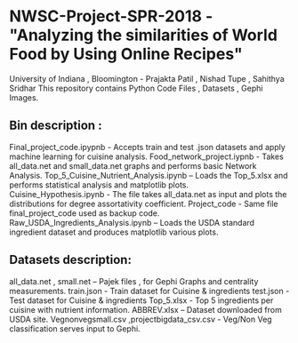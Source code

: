 # NWSC-Project-SPR-2018 - "Analyzing the similarities of World Food by Using Online Recipes"
University of Indiana , Bloomington - 
Prajakta Patil , Nishad Tupe , Sahithya Sridhar 
This repository contains Python Code Files , Datasets , Gephi Images. 

## Bin description :

Final_project_code.ipypnb - Accepts train and test .json datasets and apply machine learning for cuisine analysis. 
Food_network_project.iypnb - Takes all_data.net and small_data.net graphs and performs basic Network Analysis.
Top_5_Cuisine_Nutrient_Analysis.ipynb – Loads the Top_5.xlsx and performs statistical analysis and matplotlib plots.  
Cuisine_Hypothesis.ipynb - The file takes all_data.net as input and plots the distributions for degree assortativity coefficient.
Project_code - Same file final_project_code used as backup code. 
Raw_USDA_Ingredients_Analysis.ipynb – Loads the USDA standard ingredient dataset and produces matplotlib various plots.

## Datasets description:
all_data.net , small.net – Pajek files , for Gephi Graphs and centrality measurements.
train.json - Train dataset for Cuisine & ingredients 
test.json - Test dataset for Cuisine & ingredients
Top_5.xlsx - Top 5 ingredients per cuisine with nutrient information.
ABBREV.xlsx – Dataset downloaded from USDA site.
Vegnonvegsmall.csv ,projectbigdata_csv.csv - Veg/Non Veg classification serves input to Gephi.

